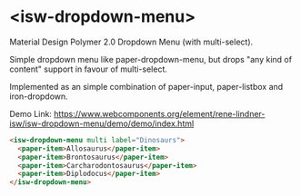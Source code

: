 # \<isw-dropdown-menu\>

Material Design Polymer 2.0 Dropdown Menu (with multi-select).

Simple dropdown menu like paper-dropdown-menu, but drops "any kind of content" support in favour of multi-select.

Implemented as an simple combination of paper-input, paper-listbox and iron-dropdown.

Demo Link: https://www.webcomponents.org/element/rene-lindner-isw/isw-dropdown-menu/demo/demo/index.html

```html
<isw-dropdown-menu multi label="Dinosaurs">
  <paper-item>Allosaurus</paper-item>
  <paper-item>Brontosaurus</paper-item>
  <paper-item>Carcharodontosaurus</paper-item>
  <paper-item>Diplodocus</paper-item>
</isw-dropdown-menu>
```
